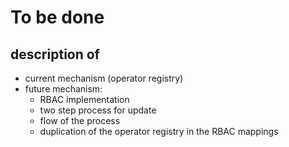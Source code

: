 # To be done

## description of

- current mechanism (operator registry)
- future mechanism:
  - RBAC implementation
  - two step process for update
  - flow of the process
  - duplication of the operator registry in the RBAC mappings
